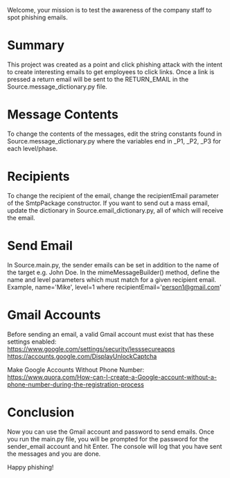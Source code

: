 Welcome, your mission is to test the awareness of the company staff to spot phishing emails.


# Summary
This project was created as a point and click phishing attack with the intent to
create interesting emails to get employees to click links. Once a link is pressed a return email will be sent to the
RETURN_EMAIL in the Source.message_dictionary.py file.


# Message Contents
To change the contents of the messages, edit the string constants found in Source.message_dictionary.py where the
variables end in _P1, _P2, _P3 for each level/phase.


# Recipients
To change the recipient of the email, change the recipientEmail parameter of the SmtpPackage constructor.
If you want to send out a mass email, update the dictionary in Source.email_dictionary.py, all of which will
receive the email.


# Send Email
In Source.main.py, the sender emails can be set in addition to the name of the target e.g. John Doe. In
the mimeMessageBuilder() method, define the name and level parameters which must match for a given
recipient email. Example, name='Mike', level=1 where recipientEmail='person1@gmail.com'


# Gmail Accounts
Before sending an email, a valid Gmail account must exist that has these settings enabled:
https://www.google.com/settings/security/lesssecureapps
https://accounts.google.com/DisplayUnlockCaptcha

Make Google Accounts Without Phone Number:
https://www.quora.com/How-can-I-create-a-Google-account-without-a-phone-number-during-the-registration-process


# Conclusion
Now you can use the Gmail account and password to send emails. Once you run the main.py file, you will be prompted for
the password for the sender_email account and hit Enter. The console will log that you have sent the messages and you
are done.

Happy phishing!